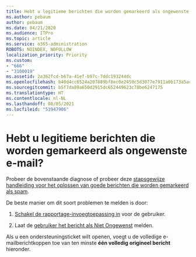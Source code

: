 ```yaml
---
title: Hebt u legitieme berichten die worden gemarkeerd als ongewenste e-mail?
ms.author: pebaum
author: pebaum
ms.date: 04/21/2020
ms.audience: ITPro
ms.topic: article
ms.service: o365-administration
ROBOTS: NOINDEX, NOFOLLOW
localization_priority: Priority
ms.custom:
- "666"
- "3100019"
ms.assetid: 2a362fcd-b67a-41ef-b97c-7ddc193244dc
ms.openlocfilehash: b40d4cc6524a207889bf8ec0e2459c5d3077e7911a0b173a5ac87bb330d5d2cb
ms.sourcegitcommit: b5f7da89a650d2915dc652449623c78be6247175
ms.translationtype: HT
ms.contentlocale: nl-NL
ms.lasthandoff: 08/05/2021
ms.locfileid: "53947906"
---
```

# <a name="do-you-have-legitimate-messages-being-marked-as-spam"></a>Hebt u legitieme berichten die worden gemarkeerd als ongewenste e-mail?

Probeer de bovenstaande diagnose of probeer deze [stapsgewijze handleiding voor het oplossen van goede berichten die worden gemarkeerd als spam](https://docs.microsoft.com/microsoft-365/security/office-365-security/anti-spam-protection).
  
De beste manier om dit soort problemen te melden is door:

1. [Schakel de rapportage-invoegtoepassing in](https://docs.microsoft.com/microsoft-365/security/office-365-security/enable-the-report-message-add-in) voor de gebruiker.

2. Laat de [gebruiker het bericht als Niet Ongewenst](https://support.office.com/article/use-the-report-message-add-in-b5caa9f1-cdf3-4443-af8c-ff724ea719d2) melden.

Als u een ondersteuningsticket wilt openen, voegt u de volledige e-mailberichtkoppen toe van ten minste **één volledig origineel bericht** hieronder.
  